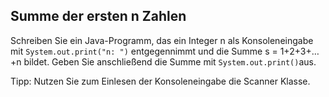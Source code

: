 ## Summe der ersten n Zahlen

Schreiben Sie ein Java-Programm, das ein Integer n als Konsoleneingabe mit `System.out.print("n: ")` entgegennimmt und die Summe s = 1+2+3+…+n bildet. Geben Sie anschließend die Summe mit `System.out.print()`aus.   


Tipp: Nutzen Sie zum Einlesen der Konsoleneingabe die Scanner Klasse.
